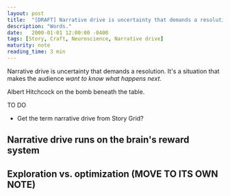 ```yaml
---
layout: post
title:  "[DRAFT] Narrative drive is uncertainty that demands a resolution"
description: "Words."
date:   2000-01-01 12:00:00 -0400
tags: [Story, Craft, Neuroscience, Narrative drive]
maturity: note
reading_time: 3 min
---
```


Narrative drive is uncertainty that demands a resolution. It's a situation that makes the audience _want to know what happens next_. 

Albert Hitchcock on the bomb beneath the table.

TO DO
- Get the term narrative drive from Story Grid?

## Narrative drive runs on the brain's reward system

## Exploration vs. optimization (MOVE TO ITS OWN NOTE)